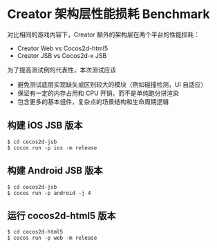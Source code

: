 # Creator 架构层性能损耗 Benchmark

对比相同的游戏内容下，Creator 额外的架构层在两个平台的性能损耗：
 - Creator Web vs Cocos2d-html5
 - Creator JSB vs Cocos2d-x JSB

为了提高测试例的代表性，本次测试应该
 - 避免测试底层实现缺失或区别较大的模块（例如碰撞检测，UI 自适应）
 - 保证有一定的内存占用和 CPU 开销，而不是单纯跑分拼渲染
 - 包含更多的基本组件，复杂点的场景结构和生命周期逻辑

## 构建 iOS JSB 版本

```
$ cd cocos2d-jsb
$ cocos run -p ios -m release
```

## 构建 Android JSB 版本

```
$ cd cocos2d-jsb
$ cocos run -p android -j 4
```

## 运行 cocos2d-html5 版本

```
$ cd cocos2d-html5
$ cocos run -p web -m release
```
